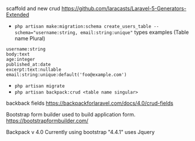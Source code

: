 scaffold and new crud https://github.com/laracasts/Laravel-5-Generators-Extended
- `php artisan make:migration:schema create_users_table --schema="username:string, email:string:unique"`  types examples (Table name Plural)

```
username:string
body:text
age:integer
published_at:date
excerpt:text:nullable
email:string:unique:default('foo@example.com')
```

- `php artisan migrate`
- `php artisan backpack:crud <table name singular>`


backback fields
https://backpackforlaravel.com/docs/4.0/crud-fields


Bootstrap form builder used to build application form.  
https://bootstrapformbuilder.com/


Backpack v 4.0
Currently using bootstrap "4.4.1"
uses Jquery
